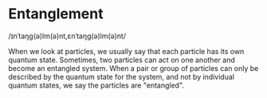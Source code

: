 # Entanglement
/ɪnˈtaŋɡ(ə)lm(ə)nt,ɛnˈtaŋɡ(ə)lm(ə)nt/

When we look at particles, we usually say that each particle has its own quantum state. Sometimes, two particles can act on one another and become an entangled system. When a pair or group of particles can only be described by the quantum state for the system, and not by individual quantum states, we say the particles are "entangled".
